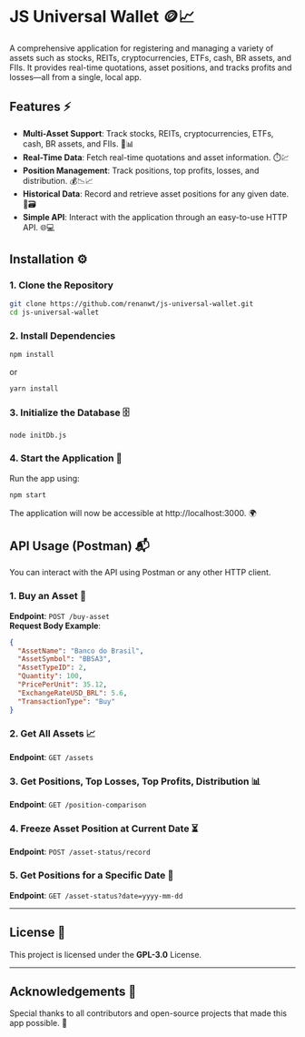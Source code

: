 # JS Universal Wallet 🪙📈

A comprehensive application for registering and managing a variety of assets such as stocks, REITs, cryptocurrencies, ETFs, cash, BR assets, and FIIs. It provides real-time quotations, asset positions, and tracks profits and losses—all from a single, local app.

## Features ⚡

- **Multi-Asset Support**: Track stocks, REITs, cryptocurrencies, ETFs, cash, BR assets, and FIIs. 💼📊
- **Real-Time Data**: Fetch real-time quotations and asset information. ⏱️💹
- **Position Management**: Track positions, top profits, losses, and distribution. 💰📉📈
- **Historical Data**: Record and retrieve asset positions for any given date. 📅🗃️
- **Simple API**: Interact with the application through an easy-to-use HTTP API. 🌐💻

## Installation ⚙️

### 1. Clone the Repository

```bash
git clone https://github.com/renanwt/js-universal-wallet.git
cd js-universal-wallet
```

### 2. Install Dependencies

```bash
npm install
```
or
```bash
yarn install
```

### 3. Initialize the Database 🗄️
```bash
node initDb.js
```
### 4. Start the Application 🚀
Run the app using:
```bash
npm start
```
The application will now be accessible at http://localhost:3000. 🌍

## API Usage (Postman) 📬

You can interact with the API using Postman or any other HTTP client.

### 1. Buy an Asset 🛒

**Endpoint**: `POST /buy-asset`  
**Request Body Example**:

```json
{
  "AssetName": "Banco do Brasil",
  "AssetSymbol": "BBSA3",
  "AssetTypeID": 2,
  "Quantity": 100,
  "PricePerUnit": 35.12,
  "ExchangeRateUSD_BRL": 5.6,
  "TransactionType": "Buy"
}
```

### 2. Get All Assets 📈

**Endpoint**: `GET /assets`

### 3. Get Positions, Top Losses, Top Profits, Distribution 📊

**Endpoint**: `GET /position-comparison`

### 4. Freeze Asset Position at Current Date ⏳

**Endpoint**: `POST /asset-status/record`

### 5. Get Positions for a Specific Date 📅

**Endpoint**: `GET /asset-status?date=yyyy-mm-dd`

---

## License 📜

This project is licensed under the **GPL-3.0** License.

---

## Acknowledgements 🤝

Special thanks to all contributors and open-source projects that made this app possible. 🌟
